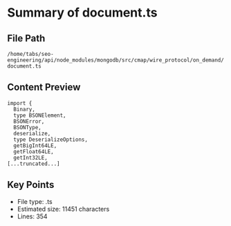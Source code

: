 # Summary of document.ts
  
## File Path
`/home/tabs/seo-engineering/api/node_modules/mongodb/src/cmap/wire_protocol/on_demand/document.ts`

## Content Preview
```
import {
  Binary,
  type BSONElement,
  BSONError,
  BSONType,
  deserialize,
  type DeserializeOptions,
  getBigInt64LE,
  getFloat64LE,
  getInt32LE,
[...truncated...]
```

## Key Points
- File type: .ts
- Estimated size: 11451 characters
- Lines: 354

